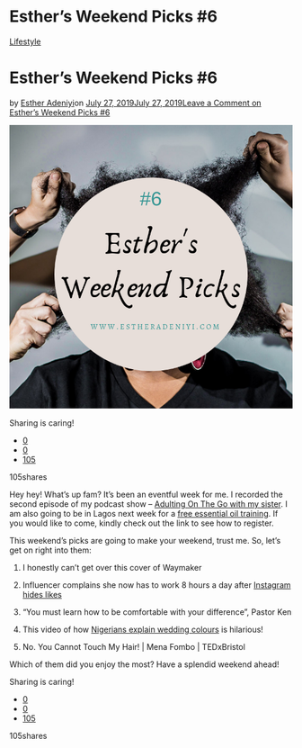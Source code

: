 # Esther’s Weekend Picks #6

[Lifestyle](https://estheradeniyi.com/category/lifestyle/)
# Esther&#x2019;s Weekend Picks #6

by [Esther Adeniyi](https://estheradeniyi.com/author/esther-adeniyi/)on [July 27, 2019July 27, 2019](https://estheradeniyi.com/esthers-weekend-picks-6/)[Leave a Comment on Esther&#x2019;s Weekend Picks #6](https://estheradeniyi.com/esthers-weekend-picks-6/#respond)

![](images\Esthers-Weekend-Picks-6.png)

Sharing is caring!

- [0](https://www.facebook.com/sharer/sharer.php?u=https%3A%2F%2Festheradeniyi.com%2Festhers-weekend-picks-6%2F&amp;t=Esther%E2%80%99s%20Weekend%20Picks%20%236)
- [0](https://twitter.com/intent/tweet?text=Esther%E2%80%99s%20Weekend%20Picks%20%236&amp;url=https%3A%2F%2Festheradeniyi.com%2Festhers-weekend-picks-6%2F)
- [105](#)

105shares

Hey hey! What&#x2019;s up fam? It&#x2019;s been an eventful week for me. I recorded the second episode of my podcast show &#x2013; [Adulting On The Go with my sister](https://estheradeniyi.com/podcast-episode-2-why-noise-is-a-part-of-our-culture/). I am also going to be in Lagos next week for a [free essential oil training](https://estheradeniyi.com/attend-an-essential-oils-training-in-lagos-it-is-free/). If you would like to come, kindly check out the link to see how to register.

This weekend&#x2019;s picks are going to make your weekend, trust me. So, let&#x2019;s get on right into them:

1. I honestly can&#x2019;t get over this cover of Waymaker

2. Influencer complains she now has to work 8 hours a day after [Instagram hides likes](https://www.indy100.com/article/instagram-hiding-likes-trial-influencers-new-settings-9021996)

3. &#x201C;You must learn how to be comfortable with your difference&#x201D;, Pastor Ken

4. This video of how [Nigerians explain wedding colours](https://www.instagram.com/p/Bz_Ek-OgsfT/) is hilarious!

5. No. You Cannot Touch My Hair! | Mena Fombo | TEDxBristol

Which of them did you enjoy the most? Have a splendid weekend ahead!

Sharing is caring!

- [0](https://www.facebook.com/sharer/sharer.php?u=https%3A%2F%2Festheradeniyi.com%2Festhers-weekend-picks-6%2F&amp;t=Esther%E2%80%99s%20Weekend%20Picks%20%236)
- [0](https://twitter.com/intent/tweet?text=Esther%E2%80%99s%20Weekend%20Picks%20%236&amp;url=https%3A%2F%2Festheradeniyi.com%2Festhers-weekend-picks-6%2F)
- [105](#)

105shares